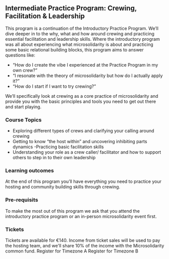 ## Intermediate Practice Program: Crewing, Facilitation & Leadership

This program is a continuation of the Introductory Practice Program. We’ll dive deeper in to the why, what and how around crewing and practicing essential facilitation and leadership skills. Where the introductory program was all about experiencing what microsolidarity is about and practicing some basic relational building blocks, this program aims to answer questions like: 
- “How do I create the vibe I experienced at the Practice Program in my own crew?”
- “I resonate with the theory of microsolidarity but how do I actually apply it?”
- “How do I start if I want to try crewing?”

We’ll specifically look at crewing as a core practice of microsolidarity and provide you with the basic principles and tools you need to get out there and start playing. 

### Course Topics
- Exploring different types of crews and clarifying your calling around crewing
- Getting to know “the host within” and uncovering inhibiting parts dynamics
-Practicing basic facilitation skills
- Understanding your role as a crew caller/ facilitator and how to support others to step in to their own leadership

### Learning outcomes
At the end of this program you’ll have everything you need to practice your hosting and community building skills through crewing. 

### Pre-requisits
To make the most out of this program we ask that you attend the introductory practice program or an in-person microsolidarity event first. 

### Tickets

Tickets are available for €140. Income from ticket sales will be used to pay the hosting team, and we'll share 10% of the income with the Microsolidarity common fund.
Register for Timezone A
Register for Timezone B
